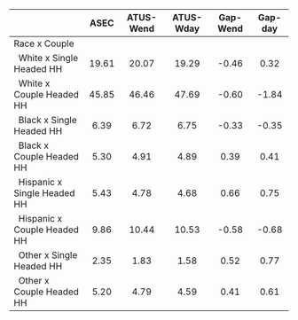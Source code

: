 
|                      |         ASEC |    ATUS-Wend |    ATUS-Wday |     Gap-Wend |      Gap-day |
| -------------------- | :----------: | :----------: | :----------: | :----------: | :----------: |
| Race x Couple        |              |              |              |              |              |
| &nbsp;&nbsp;White x Single Headed HH |        19.61 |        20.07 |        19.29 |        -0.46 |         0.32 |
| &nbsp;&nbsp;White x Couple Headed HH |        45.85 |        46.46 |        47.69 |        -0.60 |        -1.84 |
| &nbsp;&nbsp;Black x Single Headed HH |         6.39 |         6.72 |         6.75 |        -0.33 |        -0.35 |
| &nbsp;&nbsp;Black x Couple Headed HH |         5.30 |         4.91 |         4.89 |         0.39 |         0.41 |
| &nbsp;&nbsp;Hispanic x Single Headed HH |         5.43 |         4.78 |         4.68 |         0.66 |         0.75 |
| &nbsp;&nbsp;Hispanic x Couple Headed HH |         9.86 |        10.44 |        10.53 |        -0.58 |        -0.68 |
| &nbsp;&nbsp;Other x Single Headed HH |         2.35 |         1.83 |         1.58 |         0.52 |         0.77 |
| &nbsp;&nbsp;Other x Couple Headed HH |         5.20 |         4.79 |         4.59 |         0.41 |         0.61 |

